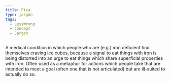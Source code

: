 ```yaml
---
title: Pica
type: jargon
tags:
  - LessWrong
  - Concept
  - Jargon
---
```




A medical condition in which people who are (e.g.) iron deficient find themselves craving ice cubes, because a signal to eat things with iron is being distorted into an urge to eat things which share superficial properties with iron. Often used as a metaphor for actions which people take that are intended to meet a goal (often one that is not articulated) but are ill-suited to actually do so.  
 
